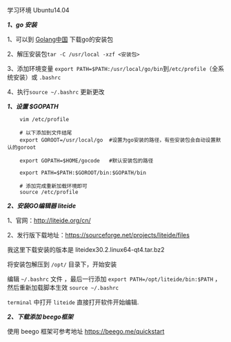学习环境 Ubuntu14.04 

***1、go 安装***

1、可以到 [Golang中国](http://golangtc.com/download) 下载go的安装包

2、解压安装包`tar -C /usr/local -xzf <安装包>`

3、添加环境变量 `export PATH=$PATH:/usr/local/go/bin`到`/etc/profile`（全系统安装）或 `.bashrc`

4、执行`source ~/.bashrc` 更新更改

***1、设置 $GOPATH***

```
    vim /etc/profile
    
    # 以下添加到文件结尾
    export GOROOT=/usr/local/go  #设置为go安装的路径，有些安装包会自动设置默认的goroot
    
    export GOPATH=$HOME/gocode   #默认安装包的路径
    
    export PATH=$PATH:$GOROOT/bin:$GOPATH/bin
    
    # 添加完成重新加载环境即可
    source /etc/profile
```

***2、安装GO编辑器 liteide***

1、官网：http://liteide.org/cn/ 

2、发行版下载地址：https://sourceforge.net/projects/liteide/files

我这里下载安装的版本是 liteidex30.2.linux64-qt4.tar.bz2 

将安装包解压到 `/opt/` 目录下，开始安装 

编辑 `~/.bashrc` 文件 ，最后一行添加 `export PATH=/opt/liteide/bin:$PATH` ，然后重新加载脚本生效 `source ~/.bashrc`

`terminal` 中打开 `liteide` 直接打开软件开始编辑.

***2、下载添加 beego框架***

使用 beego 框架可参考地址 https://beego.me/quickstart
